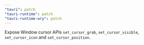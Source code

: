 ```yaml
---
"tauri": patch
"tauri-runtime": patch
"tauri-runtime-wry": patch
---
```


Expose Window cursor APIs `set_cursor_grab`, `set_cursor_visible`, `set_cursor_icon` and `set_cursor_position`.
